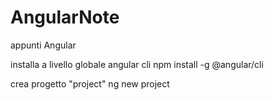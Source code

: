 # AngularNote
appunti Angular

installa a livello globale angular cli
npm install -g @angular/cli 

crea progetto "project"
ng new project

